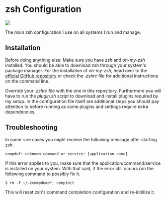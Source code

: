 
# zsh Configuration #

![](https://github.com/catlinman/neko-config/blob/master/zsh/preview.png)

The main zsh configuration I use on all systems I run and manage.

## Installation ##

Before doing anything else: Make sure you have *zsh* and *oh-my-zsh* installed.
You should be able to download zsh through your system's package manager. For
the installation of *oh-my-zsh*, head over to the
[official GitHub repository](https://github.com/robbyrussell/oh-my-zsh) or
check the *.zshrc* file for additional instructions on the command line.

Override your *.zshrc* file with the one in this repository. Furthermore you
will have to run the *plugin.sh* script to download and install plugins required
by my setup. In the configuration file itself are additional steps you should
pay attention to before running as some plugins and settings require extra
dependencies.

## Troubleshooting ##

In some rare cases you might receive the following message after starting zsh.

    compdef: unknown command or service: [application name]

If this error applies to you, make sure that the application/command/service
is installed on your system. With that said, if the error still occurs run
the following command to possibly fix it.

    $ rm -f ~/.zcompdump*; compinit

This will reset zsh's command completion configuration and re-initilize it.
